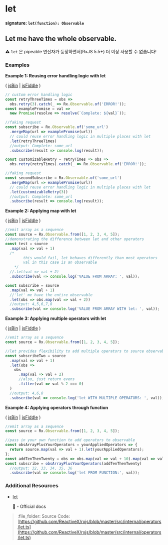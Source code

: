 # let

#### signature: `let(function): Observable`

## Let me have the whole observable.

⚠ `let` 은 pipeable 연산자가 등장하면서\(RxJS 5.5+\) 더 이상 사용할 수 없습니다!

### Examples

**Example 1: Reusing error handling logic with let**

\( [jsBin](http://jsbin.com/rosuborara/1/edit?js,console) \| [jsFiddle](https://jsfiddle.net/btroncone/qtq1h8vw/) \)

```javascript
// custom error handling logic
const retryThreeTimes = obs =>
  obs.retry(3).catch(_ => Rx.Observable.of('ERROR!'));
const examplePromise = val =>
  new Promise(resolve => resolve(`Complete: ${val}`));

//faking request
const subscribe = Rx.Observable.of('some_url')
  .mergeMap(url => examplePromise(url))
  // could reuse error handling logic in multiple places with let
  .let(retryThreeTimes)
  //output: Complete: some_url
  .subscribe(result => console.log(result));

const customizableRetry = retryTimes => obs =>
  obs.retry(retryTimes).catch(_ => Rx.Observable.of('ERROR!'));

//faking request
const secondSubscribe = Rx.Observable.of('some_url')
  .mergeMap(url => examplePromise(url))
  // could reuse error handling logic in multiple places with let
  .let(customizableRetry(3))
  //output: Complete: some_url
  .subscribe(result => console.log(result));
```

**Example 2: Applying map with let**

\( [jsBin](http://jsbin.com/jiyupaxomo/edit?js,console) \| [jsFiddle](https://jsfiddle.net/btroncone/6n7w3b22/) \)

```javascript
//emit array as a sequence
const source = Rx.Observable.from([1, 2, 3, 4, 5]);
//demonstrating the difference between let and other operators
const test = source
  .map(val => val + 1)
  /*
        this would fail, let behaves differently than most operators
        val in this case is an observable
    */
  //.let(val => val + 2)
  .subscribe(val => console.log('VALUE FROM ARRAY: ', val));

const subscribe = source
  .map(val => val + 1)
  //'let' me have the entire observable
  .let(obs => obs.map(val => val + 2))
  //output: 4,5,6,7,8
  .subscribe(val => console.log('VALUE FROM ARRAY WITH let: ', val));
```

**Example 3: Applying multiple operators with let**

\( [jsBin](http://jsbin.com/zamizapaho/1/edit?js,console) \| [jsFiddle](https://jsfiddle.net/btroncone/gxsq1woc/) \)

```javascript
//emit array as a sequence
const source = Rx.Observable.from([1, 2, 3, 4, 5]);

//let provides flexibility to add multiple operators to source observable then return
const subscribeTwo = source
  .map(val => val + 1)
  .let(obs =>
    obs
      .map(val => val + 2)
      //also, just return evens
      .filter(val => val % 2 === 0)
  )
  //output: 4,6,8
  .subscribe(val => console.log('let WITH MULTIPLE OPERATORS: ', val));
```

**Example 4: Applying operators through function**

\( [jsBin](http://jsbin.com/vojelelamu/1/edit?js,console) \| [jsFiddle](https://jsfiddle.net/btroncone/ah09dL9e/) \)

```javascript
//emit array as a sequence
const source = Rx.Observable.from([1, 2, 3, 4, 5]);

//pass in your own function to add operators to observable
const obsArrayPlusYourOperators = yourAppliedOperators => {
  return source.map(val => val + 1).let(yourAppliedOperators);
};
const addTenThenTwenty = obs => obs.map(val => val + 10).map(val => val + 20);
const subscribe = obsArrayPlusYourOperators(addTenThenTwenty)
  //output: 32, 33, 34, 35, 36
  .subscribe(val => console.log('let FROM FUNCTION:', val));
```

### Additional Resources

* [let](https://github.com/Reactive-Extensions/RxJS/blob/master/doc/api/core/operators/let.md)

  :newspaper: - Official docs

> :file\_folder: Source Code: [https://github.com/ReactiveX/rxjs/blob/master/src/internal/operators/let.ts](https://github.com/ReactiveX/rxjs/blob/master/src/internal/operators/let.ts)

